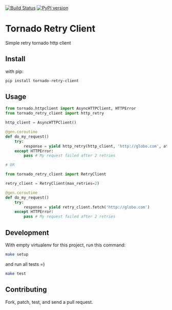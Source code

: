[![Build Status](https://secure.travis-ci.org/wpjunior/tornado-retry-client.png)](http://travis-ci.org/wpjunior/tornado-retry-client)
[![PyPI version](https://badge.fury.io/py/tornado-retry-client.svg)](https://badge.fury.io/py/tornado-retry-client)

# Tornado Retry Client
Simple retry tornado http client

## Install

with pip:

```bash
pip install tornado-retry-client
```

## Usage
```python
from tornado.httpclient import AsyncHTTPClient, HTTPError
from tornado_retry_client import http_retry

http_client = AsyncHTTPClient()

@gen.coroutine
def do_my_request()
    try:
        response = yield http_retry(http_client, 'http://globo.com', attempts=2)
    except HTTPError:
        pass # My request failed after 2 retries

# OR

from tornado_retry_client import RetryClient

retry_client = RetryClient(max_retries=2)

@gen.coroutine
def do_my_request()
    try:
        response = yield retry_client.fetch('http://globo.com')
    except HTTPError:
        pass # My request failed after 2 retries
```

## Development

With empty virtualenv for this project, run this command:
```bash
make setup
```

and run all tests =)
```bash
make test
```

## Contributing
Fork, patch, test, and send a pull request.

